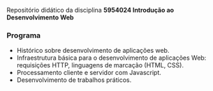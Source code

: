 Repositório didático da disciplina **5954024 Introdução ao Desenvolvimento Web**
<h3>Programa</h3>

- Histórico sobre desenvolvimento de aplicações web. 
- Infraestrutura básica para o desenvolvimento de aplicações Web: requisições HTTP, linguagens de marcação (HTML, CSS).
- Processamento cliente e servidor com Javascript. 
- Desenvolvimento de trabalhos práticos.

<!---
evandro-ruiz/evandro-ruiz is a ✨ special ✨ repository because its `README.md` (this file) appears on your GitHub profile.
You can click the Preview link to take a look at your changes.
--->
